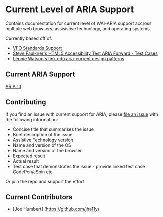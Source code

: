 # Current Level of ARIA Support
 Contains documentation for current level of WAI-ARIA support accross multiple web browsers, assisistive technology, and operating systems.

Currently based off of:
* [VFO Standards Support](https://github.com/FreedomScientific/VFO-standards-support)
* [Steve Faulkner's HTML5 Accessibility Test ARIA Forward - Test Cases](https://github.com/stevefaulkner/HTML5accessibility/tree/gh-pages/tests/ARIA-tests)
* [Léonie Watson's tink.edu aria-current design patterns](https://design-patterns.tink.uk/aria-current/index.html)

## Current ARIA Support
[ARIA 1.1](aria.html)

## Contributing
If you find an issue with current support for ARIA, please [file an issue](https://github.com/ARIA-Support/Current/issues) with the following information:
* Concise title that summarises the issue
* Brief description of the issue
* Assistive Technology version
* Name and version of the OS
* Name and version of the browser
* Expected result
* Actual result
* Test case that demonstrates the issue - provide linked test case CodePen/JSbin etc.

Or join the repo and support the effort

## Current Contributors
* [Joe Humbert] (https://github.com/jha11y)
